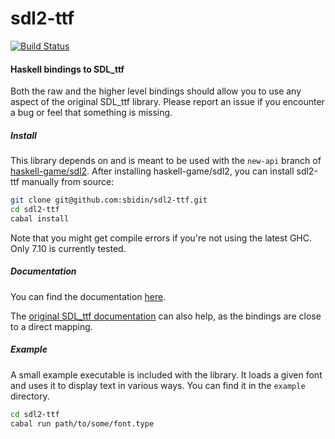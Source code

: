 # sdl2-ttf

[![Build Status](https://travis-ci.org/sbidin/sdl2-ttf.svg?branch=master)](https://travis-ci.org/sbidin/sdl2-ttf)

#### Haskell bindings to SDL_ttf

Both the raw and the higher level bindings should allow you to use any aspect
of the original SDL_ttf library. Please report an issue if you encounter a bug
or feel that something is missing.

##### Install

This library depends on and is meant to be used with the `new-api` branch of
[haskell-game/sdl2](https://github.com/haskell-game/sdl2). After installing
haskell-game/sdl2, you can install sdl2-ttf manually from source:

```bash
git clone git@github.com:sbidin/sdl2-ttf.git
cd sdl2-ttf
cabal install
```

Note that you might get compile errors if you're not using the latest GHC. Only
7.10 is currently tested.

##### Documentation

You can find the documentation [here](https://bidin.eu/docs/sdl2-ttf).

The
[original SDL_ttf documentation](http://www.libsdl.org/projects/SDL_ttf/docs/SDL_ttf.html)
can also help, as the bindings are close to a direct mapping.

##### Example

A small example executable is included with the library. It loads a given font
and uses it to display text in various ways. You can find it in the `example`
directory.

```bash
cd sdl2-ttf
cabal run path/to/some/font.type
```
